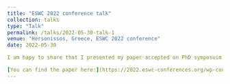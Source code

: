 ```yaml
---
title: "ESWC 2022 conference talk"
collection: talks
type: "Talk"
permalink: /talks/2022-05-30-talk-1
venue: "Hersonissos, Greece, ESWC 2022 conference"
date: 2022-05-30

I am hapy to share that I presented my paper accepted on PhD symposuim of ESWC 2022 conference.

[You can find the paper here:](https://2022.eswc-conferences.org/wp-content/uploads/2022/05/phd_Mohammadi_paper_187.pdf)
---
```



